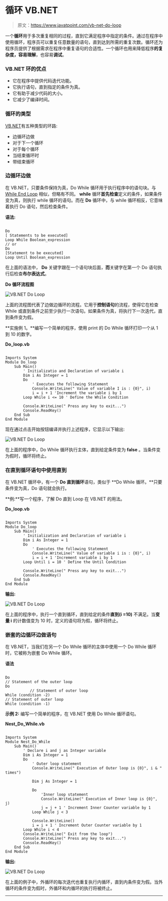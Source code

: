 # 循环 VB.NET

> 原文：<https://www.javatpoint.com/vb-net-do-loop>

一个**循环**用于多次重复相同的过程，直到它满足程序中指定的条件。通过在程序中使用循环，程序员可以重复任意数量的语句，直到达到所需的重复次数。循环还为程序员提供了根据需求在程序中重复语句的合适性。一个循环也用来降低程序**的复杂度，容易理解**，也容易**调试**。

### VB.NET 环的优点

*   它在程序中提供代码迭代功能。
*   它执行语句，直到指定的条件为真。
*   它有助于减少代码的大小。
*   它减少了编译时间。

### 循环的类型

[VB.NET](https://www.javatpoint.com/vb-net)有五种类型的环路:

*   边循环边做
*   对于下一个循环
*   对于每个循环
*   当结束循环时
*   带结束循环

### 边循环边做

在 VB.NET，只要条件保持为真，Do While 循环用于执行程序中的语句块。与 [While End Loop](vb-net-while-end-loop) 相似，但略有不同。 **while** 循环**首先检查**定义的条件，如果条件变为真，则执行 while 循环的语句。而在 **Do** 循环中，与 while 循环相反，它意味着执行 Do 语句，然后检查条件。

**语法:**

```

Do
[ Statements to be executed]
Loop While Boolean_expression
// or
Do 
[Statement to be executed]
Loop Until Boolean_expression

```

在上面的语法中， **Do** 关键字跟在一个语句块后面，**而**关键字在第一个 Do 语句执行后检查**布尔表达式**。

**Do 循环流程图**

![VB.NET Do Loop](img/06c13049e9e342fd074dcd08ffa72e31.png)

上面的流程图代表了边做边循环的流程。它用于**控制语句**的流程，使得它在检查 While 或直到条件之前至少执行一次语句。如果条件为真，将执行下一次迭代，直到条件变为假。

**实施例 1。**编写一个简单的程序，使用 print 的 Do While 循环打印一个从 1 到 10 的数字。

**Do_loop.vb**

```

Imports System
Module Do_loop
    Sub Main()
        ' Initializatio and Declaration of variable i
        Dim i As Integer = 1
        Do
            ' Executes the following Statement
            Console.WriteLine(" Value of variable I is : {0}", i)
            i = i + 1 'Increment the variable i by 1
        Loop While i <= 10 ' Define the While Condition

        Console.WriteLine(" Press any key to exit...")
        Console.ReadKey()
    End Sub
End Module

```

现在通过点击开始按钮编译并执行上述程序，它显示以下输出:

![VB.NET Do Loop](img/ce80946a59a0cd46b06c99f222a9a363.png)

在上面的程序中，Do While 循环执行主体，直到给定条件变为 **false** 。当条件变为假时，循环将终止。

### 在直到循环语句中使用直到

在 VB.NET 循环中，有一个 **Do 直到循环**语句，类似于 **Do While 循环。**只要条件变为真，Do 语句就会执行。

**例:**写一个程序，了解 Do 直到 Loop 在 VB.NET 的用法。

**Do_loop.vb**

```

Imports System
Module Do_loop
    Sub Main()
        ' Initialization and Declaration of variable i
        Dim i As Integer = 1
        Do
            ' Executes the following Statement
            Console.WriteLine(" Value of variable i is : {0}", i)
            i = i + 1 'Increment variable i by 1
        Loop Until i = 10 ' Define the Until Condition

        Console.WriteLine(" Press any key to exit...")
        Console.ReadKey()
    End Sub
End Module

```

**输出:**

![VB.NET Do Loop](img/ea1bee7e6db9fca0fc0e3cd4ba5976d6.png)

在上面的程序中，执行一个直到循环，直到给定的条件**直到(i =10)** 不满足。当**变量 i** 的计数值变为 10 时，定义的语句将为假，循环将终止。

### 嵌套的边循环边做语句

在 VB.NET，当我们在另一个 Do While 循环的主体中使用一个 Do While 循环时，它被称为嵌套 Do While 循环。

**语法**

```

Do
// Statement of the outer loop
Do
           // Statement of outer loop
While (condition -2)
// Statement of outer loop
While (condition -1)

```

**示例 2:** 编写一个简单的程序，在 VB.NET 使用 Do While 循环语句。

**Nest_Do_While.vb**

```

Imports System
Module Nest_Do_While
    Sub Main()
        ' Declare i and j as Integer variable
        Dim i As Integer = 1
        Do
            ' Outer loop statement
            Console.WriteLine(" Execution of Outer loop is {0}", i & " times")

            Dim j As Integer = 1

            Do
                'Inner loop statement
                Console.WriteLine(" Execution of Inner loop is {0}", j)
                j = j + 1 ' Increment Inner Counter variable by 1
            Loop While j < 3

            Console.WriteLine()
            i = i + 1 ' Increment Outer Counter variable by 1
        Loop While i < 4
        Console.WriteLine(" Exit from the loop")
        Console.WriteLine(" Press any key to exit...")
        Console.ReadKey()
    End Sub
End Module

```

**输出:**

![VB.NET Do Loop](img/799d2a8f303e8138b2f3cf62b26f8d31.png)

在上面的例子中，外循环的每次迭代也重复执行内循环，直到内条件变为假。当外循环的条件变为假时，外循环和内循环的执行将被终止。

* * *